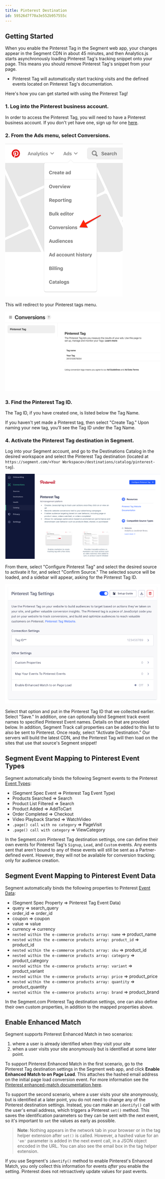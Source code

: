 ```yaml
---
title: Pinterest Destination
id: 59526d7f70a3e552b957555c
---
```

## Getting Started

When you enable the Pinterest Tag in the Segment web app, your changes appear in the Segment CDN in about 45 minutes, and then Analytics.js starts asynchronously loading Pinterest Tag's tracking snippet onto your page. This means you should remove Pinterest Tag's snippet from your page.
+ Pinterest Tag will automatically start tracking visits and the defined events located on Pinterest Tag's documentation.

Here's how you can get started with using the Pinterest Tag!


### **1. Log into the Pinterest business account.**

In order to access the Pinterest Tag, you will need to have a Pinterest business account. If you don't yet have one, sign up for one [here](https://ads.pinterest.com/).


### **2. From the Ads menu, select Conversions.**

<img src="images/conversions-menu.png">

This will redirect to your Pinterest tags menu.

![The Pinterest Ads menu.](images/conversions-page.png)

### **3. Find the Pinterest Tag ID.**

The Tag ID, if you have created one, is listed below the Tag Name.

If you haven't yet made a Pinterest tag, then select "Create Tag." Upon naming your new tag, you'll see the Tag ID under the Tag Name.


### **4. Activate the Pinterest Tag destination in Segment.**

Log into your Segment account, and go to the Destinations Catalog in the desired workspace and select the Pinterest Tag destination (located at `https://segment.com/<Your Workspace>/destinations/catalog/pinterest-tag`).

![The Pinterest Tag menu page.](images/pinterest-tag-configure.png)

From there, select "Configure Pinterest Tag" and select the desired source to activate it for, and select "Confirm Source." The selected source will be loaded, and a sidebar will appear, asking for the Pinterest Tag ID.

![The Pinterest Tag destination page in the Segment app.](images/pinterest-tag-activate.png)

Select that option and put in the Pinterest Tag ID that we collected earlier. Select "Save." In addition, one can optionally bind Segment track event names to specified Pinterest Event names. Details on that are provided below. In addition, Segment Track call properties can be added to this list to also be sent to Pinterest. Once ready, select "Activate Destination." Our servers will build the latest CDN, and the Pinterest Tag will then load on the sites that use that source's Segment snippet!


## Segment Event Mapping to Pinterest Event Types

Segment automatically binds the following Segment events to the Pinterest [Event Types](https://developers.pinterest.com/docs/ad-tools/conversion-tag/?#eventcode):

+ (Segment Spec Event => Pinterest Tag Event Type)
+ Products Searched => Search
+ Product List Filtered => Search
+ Product Added => AddToCart
+ Order Completed => Checkout
+ Video Playback Started => WatchVideo
+ `.page() call with no category` => PageVisit
+ `.page() call with category` => ViewCategory

In the Segment.com Pinterest Tag destination settings, one can define their own events for Pinterest Tag's `Signup`, `Lead`, and `Custom` events. Any events sent that aren't bound to any of these events will still be sent as a Partner-defined event. However, they will not be available for conversion tracking; only for audience creation.

## Segment Event Mapping to Pinterest Event Data

Segment automatically binds the following properties to Pinterest [Event Data](https://developers.pinterest.com/docs/ad-tools/conversion-tag/?#event-data-in-javascript):

+ (Segment Spec Property => Pinterest Tag Event Data)
+ query => search_query
+ order_id => order_id
+ coupon => coupon
+ value => value
+ currency => currency
+ `nested within the e-commerce products array: name` => product_name
+ `nested within the e-commerce products array: product_id` => product_id
+ `nested within the e-commerce products array: sku` => product_id
+ `nested within the e-commerce products array: category` => product_category
+ `nested within the e-commerce products array: variant` => product_variant
+ `nested within the e-commerce products array: price` => product_price
+ `nested within the e-commerce products array: quantity` => product_quantity
+ `nested within the e-commerce products array: brand` => product_brand

In the Segment.com Pinterest Tag destination settings, one can also define their own custom properties, in addition to the mapped properties above.

## Enable Enhanced Match

Segment supports Pinterest Enhanced Match in two scenarios:
1. where a user is already identified when they visit your site
2. when a user visits your site anonymously but is identified at some later point.

To support Pinterest Enhanced Match in the first scenario, go to the Pinterest Tag destination settings in the Segment web app, and click **Enable Enhanced Match to on Page Load**. This attaches the hashed email address on the initial page load conversion event. For more information see the [Pinterest enhanced-match documentation here](https://help.pinterest.com/en/business/article/enhanced-match).

To support the second scenario, where a user visits your site anonymously, but is identified at a later point, you do not need to change any of the Pinterest destination settings. Instead, you can make an `identify()` call with the user's email address, which triggers a Pinterest `set()` method. This saves the identification parameters so they can be sent with the next event, so it's important to `set` the values as early as possible.

> **Note**: Nothing appears in the network tab in your browser or in the tag helper extension after `set()` is called. However, a hashed value for an `'em'` parameter is added in the next event call, in a JSON object encoded in the URL. You can also see the email box in the tag helper extension.

If you use Segment's `identify()` method to enable Pinterest's Enhanced Match, you only collect this information for events _after_ you enable the setting. Pinterest does not retroactively update values for past events.
